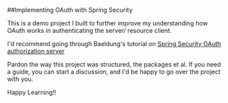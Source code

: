 ##Implementing OAuth with Spring Security

This is a demo project I built to further improve my understanding how OAuth works in authenticating the server/
resource client.

I'd recommend going through 
Baeldung's tutorial on [Spring Security OAuth authorization server](https://www.baeldung.com/spring-security-oauth-auth-server "tutorial")

Pardon the way this project was structured, the packages et al. If you need a guide, you can start a discussion,
and I'd be happy to go over the project with you.

Happy Learning!!